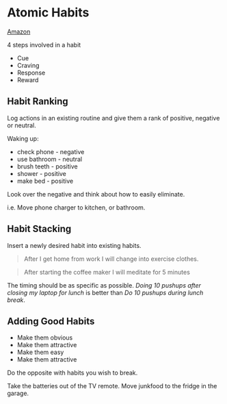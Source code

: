 # Atomic Habits

[Amazon](https://www.amazon.com/Atomic-Habits-Proven-Build-Break/dp/0735211299/ref=sr_1_1?ie=UTF8&qid=1547320439&sr=8-1&keywords=atomic+habit)

4 steps involved in a habit

- Cue
- Craving
- Response
- Reward

## Habit Ranking

Log actions in an existing routine and give them a rank of positive, negative or neutral.

Waking up:

- check phone - negative
- use bathroom - neutral
- brush teeth - positive
- shower - positive
- make bed - positive

Look over the negative and think about how to easily eliminate.

i.e. Move phone charger to kitchen, or bathroom.

## Habit Stacking

Insert a newly desired habit into existing habits.

> After I get home from work I will change into exercise clothes.

> After starting the coffee maker I will meditate for 5 minutes

The timing should be as specific as possible. *Doing 10 pushups after closing my laptop for lunch* is better than *Do 10 pushups during lunch break*.

## Adding Good Habits

- Make them obvious
- Make them attractive
- Make them easy
- Make them attractive

Do the opposite with habits you wish to break.

Take the batteries out of the TV remote. Move junkfood to the fridge in the garage.
